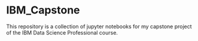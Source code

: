 # IBM_Capstone

This repository is a collection of jupyter notebooks for my capstone project of the IBM Data Science Professional course. 
